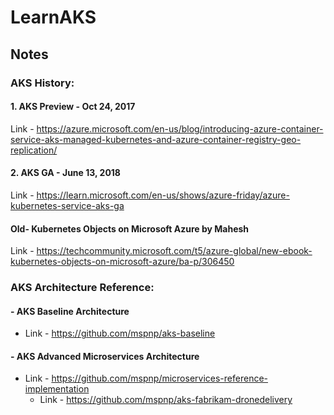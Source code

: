 # LearnAKS
## Notes
### AKS History:
#### **1. AKS Preview - Oct 24, 2017**
Link - https://azure.microsoft.com/en-us/blog/introducing-azure-container-service-aks-managed-kubernetes-and-azure-container-registry-geo-replication/
#### **2. AKS GA - June 13, 2018**
Link - https://learn.microsoft.com/en-us/shows/azure-friday/azure-kubernetes-service-aks-ga
#### **Old- Kubernetes Objects on Microsoft Azure by Mahesh**
Link - https://techcommunity.microsoft.com/t5/azure-global/new-ebook-kubernetes-objects-on-microsoft-azure/ba-p/306450

### AKS Architecture Reference:
#### **- AKS Baseline Architecture**
- Link - https://github.com/mspnp/aks-baseline
#### **- AKS Advanced Microservices Architecture**
- Link - https://github.com/mspnp/microservices-reference-implementation
   - Link - https://github.com/mspnp/aks-fabrikam-dronedelivery
